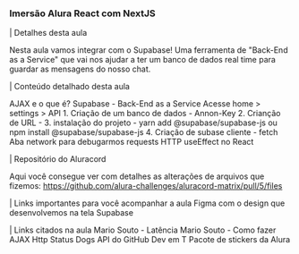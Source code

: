 ### Imersão Alura React com NextJS 

| Detalhes desta aula

  Nesta aula vamos integrar com o Supabase! Uma ferramenta de "Back-End as a Service" que vai nos ajudar a ter um banco de dados real time para guardar as mensagens do nosso chat.

| Conteúdo detalhado desta aula

  AJAX e o que é?
  Supabase - Back-End as a Service
    Acesse home > settings > API
    1. Criação de um banco de dados - Annon-Key
    2. Crianção de URL -
    3. instalação do projeto - yarn add @supabase/supabase-js ou npm install @supabase/supabase-js
    4. Criação de subase cliente - fetch
  Aba network para debugarmos requests HTTP
  useEffect no React

| Repositório do Aluracord

  Aqui você consegue ver com detalhes as alterações de arquivos que fizemos: https://github.com/alura-challenges/aluracord-matrix/pull/5/files

| Links importantes para você acompanhar a aula
  Figma com o design que desenvolvemos na tela
  Supabase


| Links citados na aula
  Mario Souto - Latência
  Mario Souto - Como fazer AJAX
  Http Status Dogs
  API do GitHub
  Dev em T
  Pacote de stickers da Alura